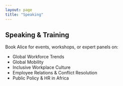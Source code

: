 ```yaml
---
layout: page
title: "Speaking"
---
```


## Speaking & Training

Book Alice for events, workshops, or expert panels on:

- Global Workforce Trends
- Global Mobility
- Inclusive Workplace Culture
- Employee Relations & Conflict Resolution
- Public Policy & HR in Africa
